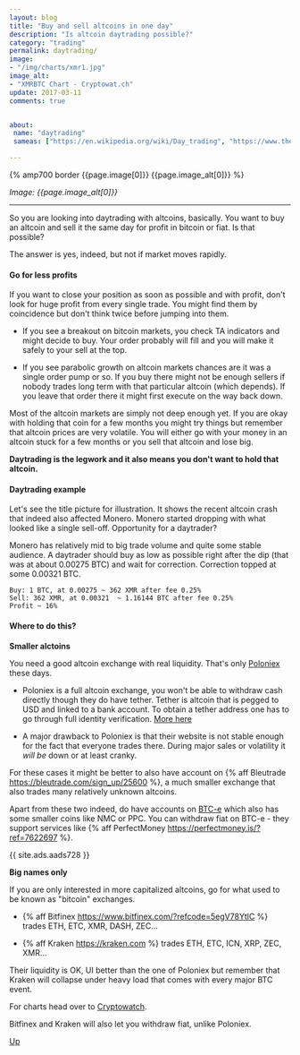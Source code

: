 ```yaml
---
layout: blog
title: "Buy and sell altcoins in one day"
description: "Is altcoin daytrading possible?"
category: "trading"
permalink: daytrading/
image:
- "/img/charts/xmr1.jpg"
image_alt:
- "XMRBTC Chart - Cryptowat.ch"
update: 2017-03-11
comments: true


about:
 name: "daytrading"
 sameas: ["https://en.wikipedia.org/wiki/Day_trading", "https://www.thebalance.com/day-trading-4074032"] 

---
```



{% amp700 border {{page.image[0]}} {{page.image_alt[0]}} %}

_Image: {{page.image_alt[0]}}_

________________________

So you are looking into daytrading with altcoins, basically. You want to buy an altcoin and sell it the same day for profit in bitcoin or fiat. Is that possible?

The answer is yes, indeed, but not if market moves rapidly.

#### Go for less profits

If you want to close your position as soon as possible and with profit, don't look for huge profit from every single trade. You might find them by coincidence but don't think twice before jumping into them.

* If you see a breakout on bitcoin markets, you check TA indicators and might decide to buy. Your order probably will fill and you will make it safely to your sell at the top.

* If you see parabolic growth on altcoin markets chances are it was a single order pump or so. If you buy there might not be enough sellers if nobody trades long term with that particular altcoin (which depends). If you leave that order there it might first execute on the way back down.

Most of the altcoin markets are simply not deep enough yet. If you are okay with holding that coin for a few months you might try things but remember that altcoin prices are very volatile. You will either go with your money in an altcoin stuck for a few months or you sell that altcoin and lose big.

**Daytrading is the legwork and it also means you don't want to hold that altcoin.**

#### Daytrading example

Let's see the title picture for illustration. It shows the recent altcoin crash that indeed also affected Monero. Monero started dropping with what looked like a single sell-off.
Opportunity for a daytrader?

Monero has relatively mid to big trade volume and quite some stable audience. A daytrader should buy as low as possible right after the dip (that was at about 0.00275 BTC) and wait for correction. Correction topped at some 0.00321 BTC.


<pre><code>Buy: 1 BTC, at 0.00275 ~ 362 XMR after fee 0.25%
Sell: 362 XMR, at 0.00321  ~ 1.16144 BTC after fee 0.25%
Profit ~ 16%
</code></pre>



#### Where to do this?

**Smaller alctoins**

You need a good altcoin exchange with real liquidity. That's only [Poloniex](https://poloniex.com) these days.

* Poloniex is a full altcoin exchange, you won't be able to withdraw cash directly though they do have tether. Tether is altcoin that is pegged to USD and linked to a bank account. To obtain a tether address one has to go through full identity verification. [More here](https://tether.to)

* A major drawback to Poloniex is that their website is not stable enough for the fact that everyone trades there. During major sales or volatility it _will be_ down or at least cranky.

For these cases it might be better to also have account on {% aff Bleutrade https://bleutrade.com/sign_up/25600 %}, a much smaller exchange that also trades many relatively unknown altcoins.

Apart from these two indeed, do have accounts on [BTC-e](https://btc-e.com) which also has some smaller coins like NMC or PPC. You can withdraw fiat on BTC-e - they support services like {% aff PerfectMoney https://perfectmoney.is/?ref=7622697 %}.

{{ site.ads.aads728 }}

**Big names only**

If you are only interested in more capitalized altcoins, go for what used to be known as "bitcoin" exchanges.

* {% aff Bitfinex https://www.bitfinex.com/?refcode=5egV78YtlC %} trades ETH, ETC, XMR, DASH, ZEC...

* {% aff Kraken https://kraken.com %} trades ETH, ETC, ICN, XRP, ZEC, XMR...

Their liquidity is OK, UI better than the one of Poloniex but remember that Kraken will collapse under heavy load that comes with every major BTC event.

For charts head over to [Cryptowatch](https://cryptowat.ch/).

Bitfinex and Kraken will also let you withdraw fiat, unlike Poloniex.

[Up](#)
